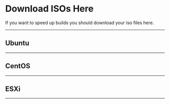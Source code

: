 # Download ISOs Here
If you want to speed up builds you should download your iso files here.

* * *

## Ubuntu

* * *

## CentOS

* * *

## ESXi

* * *